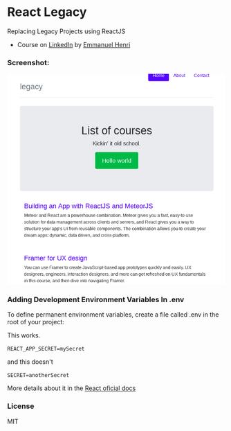 # React Legacy #

Replacing Legacy Projects using ReactJS

- Course on [LinkedIn][1] by [Emmanuel Henri][2]

### Screenshot:

![](./screenshot.png)


### Adding Development Environment Variables In .env

To define permanent environment variables, create a file called .env in the root of your project:


This works.

```
REACT_APP_SECRET=mySecret
```

and this doesn't

```
SECRET=anotherSecret
```

More details about it in the [React oficial docs][3]


  [1]: https://www.linkedin.com/learning/react-replacing-legacy-projects
  [2]: https://www.linkedin.com/learning/instructors/emmanuel-henri
  [3]: https://github.com/facebook/create-react-app/blob/master/packages/react-scripts/template/README.md#adding-development-environment-variables-in-env


### License

MIT
